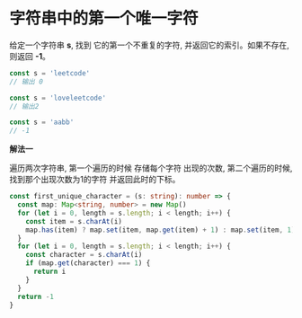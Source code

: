 # 字符串中的第一个唯一字符

  给定一个字符串 **s**, 找到 它的第一个不重复的字符, 并返回它的索引。如果不存在, 则返回 **-1**。

```js
const s = 'leetcode'
// 输出 0

const s = 'loveleetcode'
// 输出2

const s = 'aabb'
// -1
```

**解法一**

  遍历两次字符串, 第一个遍历的时候 存储每个字符 出现的次数, 第二个遍历的时候, 找到那个出现次数为1的字符 并返回此时的下标。

```ts
const first_unique_character = (s: string): number => {
  const map: Map<string, number> = new Map()
  for (let i = 0, length = s.length; i < length; i++) {
    const item = s.charAt(i)
    map.has(item) ? map.set(item, map.get(item) + 1) : map.set(item, 1)
  }
  for (let i = 0, length = s.length; i < length; i++) {
    const character = s.charAt(i)
    if (map.get(character) === 1) {
      return i
    }
  }
  return -1
}
```